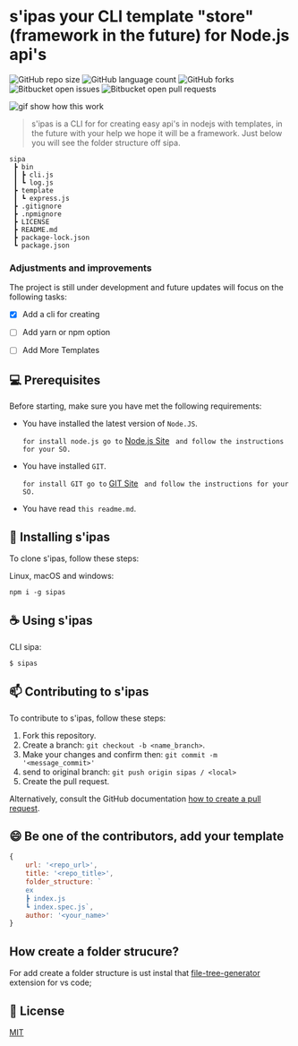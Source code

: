 # s'ipas your CLI template "store" (framework in the future) for Node.js api's

![GitHub repo size](https://img.shields.io/github/repo-size/opauwlo/sipa?style=for-the-badge)
![GitHub language count](https://img.shields.io/github/languages/count/opauwlo/sipa?style=for-the-badge)
![GitHub forks](https://img.shields.io/github/forks/opauwlo/sipa?style=for-the-badge)
![Bitbucket open issues](https://img.shields.io/bitbucket/issues/opauwlo/sipa?style=for-the-badge)
![Bitbucket open pull requests](https://img.shields.io/bitbucket/pr-raw/opauwlo/sipa?style=for-the-badge)


![gif show how this work](https://i.ibb.co/Xxc01BP/Peek-2021-09-27-10-55.gif)

> s'ipas is a CLI for for creating easy api's in nodejs with templates, in the future with your help we hope it will be a framework. Just below you will see the folder structure off sipa.

```
sipa
 ┣ bin
 ┃ ┣ cli.js
 ┃ ┗ log.js
 ┣ template
 ┃ ┗ express.js
 ┣ .gitignore
 ┣ .npmignore
 ┣ LICENSE
 ┣ README.md
 ┣ package-lock.json
 ┗ package.json
```
### Adjustments and improvements

The project is still under development and future updates will focus on the following tasks:

- [x] Add a cli for creating 
- [ ] Add yarn or npm option
- [ ] Add More Templates


## 💻 Prerequisites

Before starting, make sure you have met the following requirements:

* You have installed the latest version of `Node.JS`.

  ``` for install node.js go to ``` [Node.js Site](https://nodejs.org/en/) ``` and follow the instructions for your SO.```
  
  
* You have installed `GIT`.

  ``` for install GIT go to ``` [GIT Site](https://git-scm.com/) ``` and follow the instructions for your SO.```
  
 * You have read `this readme.md`.

## 🚀 Installing s'ipas

To clone s'ipas, follow these steps:

Linux, macOS and windows:
```
npm i -g sipas
```

## ☕ Using s'ipas

CLI sipa:

```
$ sipas
```
## 📫 Contributing to s'ipas

To contribute to s'ipas, follow these steps:

1. Fork this repository.
2. Create a branch: `git checkout -b <name_branch>`.
3. Make your changes and confirm then: `git commit -m '<message_commit>'`
4. send to original branch: `git push origin sipas / <local>`
5. Create the pull request.

Alternatively, consult the GitHub documentation [how to create a pull request](https://help.github.com/en/github/collaborating-with-issues-and-pull-requests/creating-a-pull-request).


## 😄 Be one of the contributors, add your template<br>

```js
{
    url: '<repo_url>',
    title: '<repo_title>',
    folder_structure: `
    ex
    ┣ index.js
    ┗ index.spec.js`,
    author: '<your_name>'
}
```
## How create a folder strucure?
For add create a folder structure is ust instal that [file-tree-generator](https://marketplace.visualstudio.com/items?itemName=Shinotatwu-DS.file-tree-generator) extension for vs code;


## 📝 License

[MIT](LICENSE)
